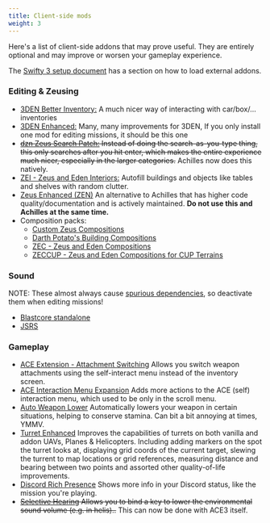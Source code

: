 ```yaml
---
title: Client-side mods
weight: 3
---
```


Here's a list of client-side addons that may prove useful. They are entirely
optional and may improve or worsen your gameplay experience.

The [Swifty 3 setup document](../../swifty/swifty3/#external-addons) has a section on
how to load external addons.

### Editing & Zeusing

- [3DEN Better
  Inventory:](https://steamcommunity.com/sharedfiles/filedetails/?id=1124993203)
  A much nicer way of interacting with car/box/... inventories
- [3DEN
  Enhanced:](https://steamcommunity.com/sharedfiles/filedetails/?id=623475643)
  Many, many improvements for 3DEN, If you only install one mod for
  editing missions, it should be this one
- ~~[dzn Zeus Search
  Patch:](https://steamcommunity.com/sharedfiles/filedetails/?id=1557429895)
  Instead of doing the search-as-you-type thing, this only searches
  after you hit enter, which makes the entire experience much nicer,
  especially in the larger categories.~~ Achilles now does this natively.
- [ZEI - Zeus and Eden
  Interiors:](https://steamcommunity.com/sharedfiles/filedetails/?id=1251859358)
  Autofill buildings and objects like tables and shelves with random
  clutter.
- [Zeus Enhanced (ZEN)](https://steamcommunity.com/sharedfiles/filedetails/?id=1779063631) An alternative to Achilles that has higher code quality/documentation and is actively maintained. **Do not use this and Achilles at the same time.**
- Composition packs:
  - [Custom Zeus Compositions](https://steamcommunity.com/sharedfiles/filedetails/?id=290561080)
  - [Darth Potato's Building Compositions](https://steamcommunity.com/sharedfiles/filedetails/?id=1233323201)
  - [ZEC - Zeus and Eden Compositions](https://steamcommunity.com/sharedfiles/filedetails/?id=642912021)
  - [ZECCUP - Zeus and Eden Compositions for CUP Terrains](https://steamcommunity.com/sharedfiles/filedetails/?id=750186990)

### Sound

NOTE: These almost always cause [spurious
dependencies](mission_depfix.html), so deactivate them when editing
missions!

- [Blastcore
  standalone](https://steamcommunity.com/sharedfiles/filedetails/?id=767380317)
- [JSRS](https://steamcommunity.com/sharedfiles/filedetails/?id=861133494)

### Gameplay

- [ACE Extension - Attachment
  Switching](https://steamcommunity.com/sharedfiles/filedetails/?id=1374639840)
  Allows you switch weapon attachments using the self-interact menu
  instead of the inventory screen.
- [ACE Interaction Menu
  Expansion](https://steamcommunity.com/sharedfiles/filedetails/?id=1376867375)
  Adds more actions to the ACE (self) interaction menu, which used to be
  only in the scroll menu.
- [Auto Weapon
  Lower](https://steamcommunity.com/sharedfiles/filedetails/?id=1612623122)
  Automatically lowers your weapon in certain situations, helping to
  conserve stamina. Can bit a bit annoying at times, YMMV.
- [Turret
  Enhanced](https://steamcommunity.com/sharedfiles/filedetails/?id=1623498241)
  Improves the capabilities of turrets on both vanilla and addon UAVs, Planes &
  Helicopters. Including adding markers on the spot the turret looks at,
  displaying grid coords of the current target, slewing the turrent to map
  locations or grid references, measuring distance and bearing between two
  points and assorted other quality-of-life improvements. 
- [Discord Rich
  Presence](https://steamcommunity.com/sharedfiles/filedetails/?id=1326839989)
  Shows more info in your Discord status, like the mission you're
  playing.
- ~~[Selective
  Hearing](https://steamcommunity.com/sharedfiles/filedetails/?id=1240323575)
  Allows you to bind a key to lower the environmental sound volume (e.g.
  in helis)..~~ This can now be done with ACE3 itself.

